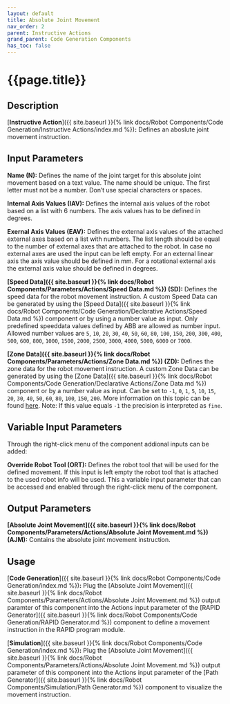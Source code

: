```yaml
---
layout: default
title: Absolute Joint Movement
nav_order: 2
parent: Instructive Actions
grand_parent: Code Generation Components
has_toc: false
---
```


# **{{page.title}}**

## **Description**

[**Instructive Action**]({{ site.baseurl }}{% link docs/Robot Components/Code Generation/Instructive Actions/index.md %})**:** Defines an aboslute joint movement instruction.

## **Input Parameters**

**Name (N):** Defines the name of the joint target for this absolute joint movement based on a text value. The name should be unique. The first letter must not be a number. Don’t use special characters or spaces.

**Internal Axis Values (IAV):** Defines the internal axis values of the robot based on a list with 6 numbers. The axis values has to be defined in degrees. 

**Exernal Axis Values (EAV):** Defines the external axis values of the attached external axes based on a list with numbers. The list length should be equal to the number of external axes that are attached to the robot. In case no external axes are used the input can be left empty. For an external linear axis the axis value should be defined in mm. For a rotational external axis the external axis value should be defined in degrees. 

**[Speed Data]({{ site.baseurl }}{% link docs/Robot Components/Parameters/Actions/Speed Data.md %}) (SD):** Defines the speed data for the robot movement instruction. A custom Speed Data can be generated by using the [Speed Data]({{ site.baseurl }}{% link docs/Robot Components/Code Generation/Declarative Actions/Speed Data.md %}) component or by using a number value as input. Only predefined speeddata values defined by ABB are allowed as number input. Allowed number values are `5`, `10`, `20`, `30`, `40`, `50`, `60`, `80`, `100`, `150`, `200`, `300`, `400`, `500`, `600`, `800`, `1000`, `1500`, `2000`, `2500`, `3000`, `4000`, `5000`, `6000` or `7000`.

**[Zone Data]({{ site.baseurl }}{% link docs/Robot Components/Parameters/Actions/Zone Data.md %}) (ZD):** Defines the zone data for the robot movement instruction. A custom Zone Data can be generated by using the [Zone Data]({{ site.baseurl }}{% link docs/Robot Components/Code Generation/Declarative Actions/Zone Data.md %}) component or by a number value as input. Can be set to `-1`, `0`, `1`, `5`, `10`, `15`, `20`, `30`, `40`, `50`, `60`, `80`, `100`, `150`, `200`. More information on this topic can be found [here](https://library.e.abb.com/public/688894b98123f87bc1257cc50044e809/Technical%20reference%20manual_RAPID_3HAC16581-1_revJ_en.pdf). Note: If this value equals `-1` the precision is interpreted as `fine`.

## **Variable Input Parameters**

Through the right-click menu of the component addional inputs can be added:

**Override Robot Tool (ORT):** Defines the robot tool that will be used for the defined movement. If this input is left empty the robot tool that is attached to the used robot info will be used. This a variable input parameter that can be accessed and enabled through the right-click menu of the component. 

## **Output Parameters**

**[Absolute Joint Movement]({{ site.baseurl }}{% link docs/Robot Components/Parameters/Actions/Absolute Joint Movement.md %}) (AJM):** Contains the absolute joint movement instruction.

## **Usage**

[**Code Generation**]({{ site.baseurl }}{% link docs/Robot Components/Code Generation/index.md %})**:** Plug the [Absolute Joint Movement]({{ site.baseurl }}{% link docs/Robot Components/Parameters/Actions/Absolute Joint Movement.md %}) output paramter of this component into the Actions input parameter of the [RAPID Generator]({{ site.baseurl }}{% link docs/Robot Components/Code Generation/RAPID Generator.md %}) component to define a movement instruction in the RAPID program module.

[**Simulation**]({{ site.baseurl }}{% link docs/Robot Components/Code Generation/index.md %})**:** Plug the [Absolute Joint Movement]({{ site.baseurl }}{% link docs/Robot Components/Parameters/Actions/Absolute Joint Movement.md %}) output parameter of this component into the Actions input parameter of the [Path Generator]({{ site.baseurl }}{% link docs/Robot Components/Simulation/Path Generator.md %}) component to visualize the movement instruction.